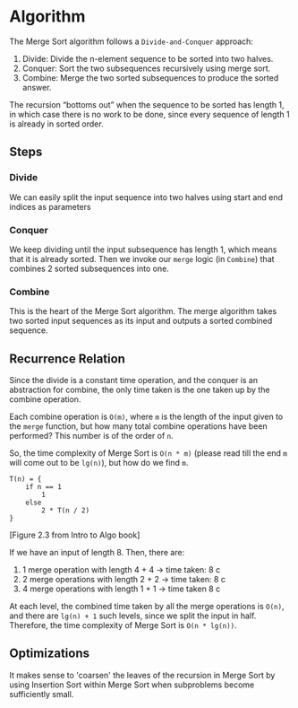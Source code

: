 # Algorithm

The Merge Sort algorithm follows a `Divide-and-Conquer` approach:

1. Divide: Divide the n-element sequence to be sorted into two halves.
2. Conquer: Sort the two subsequences recursively using merge sort.
3. Combine: Merge the two sorted subsequences to produce the sorted answer.

The recursion “bottoms out” when the sequence to be sorted has length 1, in which case there is no work to be done, since every sequence of length 1 is already in sorted order.

## Steps

### Divide

We can easily split the input sequence into two halves using start and end indices as parameters

### Conquer

We keep dividing until the input subsequence has length 1, which means that it is already sorted. Then we invoke our `merge` logic (in `Combine`) that combines 2 sorted subsequences into one.

### Combine

This is the heart of the Merge Sort algorithm. The merge algorithm takes two sorted input sequences as its input and outputs a sorted combined sequence.

## Recurrence Relation

Since the divide is a constant time operation, and the conquer is an abstraction for combine, the only time taken is the one taken up by the combine operation.

Each combine operation is `O(m)`, where `m` is the length of the input given to the `merge` function, but how many total combine operations have been performed? This number is of the order of `n`.

So, the time complexity of Merge Sort is `O(n * m)` (please read till the end `m` will come out to be `lg(n)`), but how do we find `m`.

```
T(n) = {
    if n == 1
        1
    else
        2 * T(n / 2)
}
```

[Figure 2.3 from Intro to Algo book]

If we have an input of length 8. Then, there are:

1. 1 merge operation with length 4 + 4 -> time taken: 8 c
2. 2 merge operations with length 2 + 2 -> time taken: 8 c
3. 4 merge operations with length 1 + 1 -> time taken 8 c

At each level, the combined time taken by all the merge operations is `O(n)`, and there are `lg(n) + 1` such levels, since we split the input in half. Therefore, the time complexity of Merge Sort is `O(n * lg(n))`.

## Optimizations

It makes sense to 'coarsen' the leaves of the recursion in Merge Sort by using Insertion Sort within Merge Sort when subproblems become sufficiently small.
